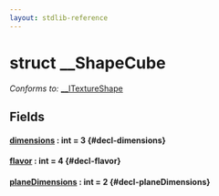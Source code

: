 ```yaml
---
layout: stdlib-reference
---
```


# struct \_\_ShapeCube

*Conforms to:* [\_\_ITextureShape](/stdlib-reference/interfaces/ITextureShape/index)

## Fields

#### [dimensions](/stdlib-reference/types/ShapeCube/dimensions) : int = 3 {#decl-dimensions}
#### [flavor](/stdlib-reference/types/ShapeCube/flavor) : int = 4 {#decl-flavor}
#### [planeDimensions](/stdlib-reference/types/ShapeCube/planeDimensions) : int = 2 {#decl-planeDimensions}

